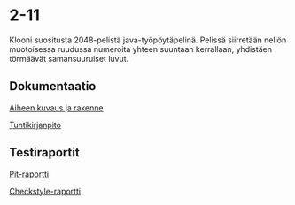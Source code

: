 # 2-11

Klooni suositusta 2048-pelistä java-työpöytäpelinä. Pelissä siirretään neliön muotoisessa ruudussa numeroita yhteen suuntaan kerrallaan, yhdistäen törmäävät samansuuruiset luvut. 

## Dokumentaatio

[Aiheen kuvaus ja rakenne](dokumentaatio/aiheenKuvausJaRakenne.md)

[Tuntikirjanpito](dokumentaatio/tuntikirjanpito.md)

## Testiraportit

[Pit-raportti](https://htmlpreview.github.io/?https://github.com/lauripaatelainen/2-11/blob/master/dokumentaatio/pit/201703302120/index.html)

[Checkstyle-raportti](https://htmlpreview.github.io/?https://github.com/lauripaatelainen/2-11/blob/master/dokumentaatio/checkstyle/checkstyle.html)
